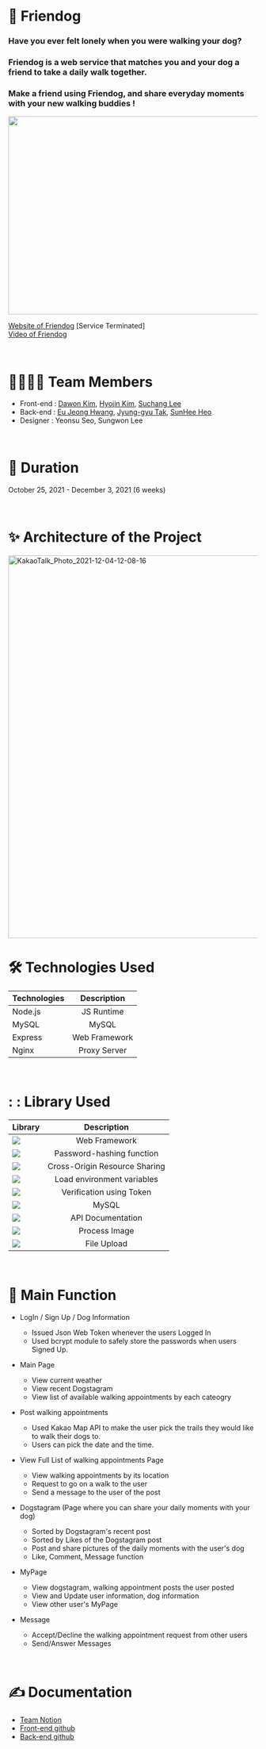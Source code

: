 # 🐶 Friendog

### Have you ever felt lonely when you were walking your dog?
### Friendog is a web service that matches you and your dog a friend to take a daily walk together. 
### Make a friend using Friendog, and share everyday moments with your new walking buddies !

<img src="https://user-images.githubusercontent.com/88166362/144694893-52789e67-866c-4ead-b9a0-f63069c7dfbf.png" width="772" height="400">

[Website of Friendog](https://togaether.shop/) [Service Terminated] </br>
[Video of Friendog](https://www.youtube.com/watch?v=lQUo4EbUrQU)  

<br>

# :family_man_woman_boy_boy: Team Members
- Front-end : [Dawon Kim](https://github.com/DawonEllaKim), [Hyojin Kim](https://github.com/hyojin-k), [Suchang Lee](https://github.com/eternalclash) 
- Back-end : [Eu Jeong Hwang](https://github.com/eujeong-hwang), [Jyung-gyu Tak](https://github.com/tak-codes), [SunHee Heo](https://github.com/SunHeeHeo) 
- Designer : Yeonsu Seo, Sungwon Lee 

<br>

# :bookmark_tabs: Duration
October 25, 2021 - December 3, 2021 (6 weeks)

<br>

# :sparkles: Architecture of the Project
<img width="772" alt="KakaoTalk_Photo_2021-12-04-12-08-16" src="https://user-images.githubusercontent.com/88166362/144694918-ab86d1e8-c61d-461a-92ca-e77a10ffc9cf.png">

<br>

# :hammer_and_wrench: Technologies Used
Technologies|Description
:---|:---:
Node.js | JS Runtime
MySQL | MySQL
Express | Web Framework
Nginx | Proxy Server

<br>

# : : Library Used
|Library|Description|
---|:---:
<img src='https://img.shields.io/badge/express-1.7.9-lightgrey'> | Web Framework
<img src='https://img.shields.io/badge/bcrypt-5.0.1-lightgrey'> | Password-hashing function
<img src='https://img.shields.io/badge/cors-2.8.5-lightgrey'> | Cross-Origin Resource Sharing
<img src='https://img.shields.io/badge/dotenv-10.0.0-lightgrey'>  | Load environment variables
<img src='https://img.shields.io/badge/jsonwebtoken-8.5.1-lightgrey'>  | Verification using Token
<img src='https://img.shields.io/badge/mysql-2.3.2-lightgrey'> | MySQL
<img src='https://img.shields.io/badge/swagger--ui--express-4.1.6-lightgrey'> | API Documentation
<img src='https://img.shields.io/badge/sharp-0.29.3-lightgrey'> | Process Image
<img src='https://img.shields.io/badge/multer-1.4.3-lightgrey'> | File Upload

<br>

# :round_pushpin: Main Function

- LogIn / Sign Up / Dog Information

  - Issued Json Web Token whenever the users Logged In
  - Used bcrypt module to safely store the passwords when users Signed Up.

- Main Page

  - View current weather
  - View recent Dogstagram 
  - View list of available walking appointments by each cateogry

- Post walking appointments

  - Used Kakao Map API to make the user pick the trails they would like to walk their dogs to.
  - Users can pick the date and the time.

- View Full List of walking appointments Page

  - View walking appointments by its location
  - Request to go on a walk to the user
  - Send a message to the user of the post

- Dogstagram (Page where you can share your daily moments with your dog)

  - Sorted by Dogstagram's recent post
  - Sorted by Likes of the Dogstagram post
  - Post and share pictures of the daily moments with the user's dog
  - Like, Comment, Message function

- MyPage

  - View dogstagram, walking appointment posts the user posted
  - View and Update user information, dog information
  - View other user's MyPage

- Message

  - Accept/Decline the walking appointment request from other users
  - Send/Answer Messages

<br>

# :writing_hand: Documentation
- [Team Notion](https://dawon-ella-kim.notion.site/dawon-ella-kim/1b368fc04ee9406695fc28435dd57097)
- [Front-end github](https://github.com/O-K-O-K-O-K/Front-end)
- [Back-end github](https://github.com/O-K-O-K-O-K/Back_End)
